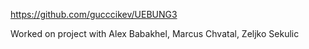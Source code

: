 https://github.com/gucccikev/UEBUNG3

Worked on project with Alex Babakhel, Marcus Chvatal, Zeljko Sekulic